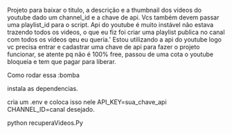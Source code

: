 Projeto para baixar o titulo, a descrição e a thumbnail dos vídeos do youtube
dado um channel_id e a chave de api.
Vcs também devem passar uma playlist_id para o script.
Api do youtube é muito instável não estava trazendo todos os videos, o que eu fiz foi criar uma playlist publica no
canal com todos os vídeos qeu eu queria.'
Estou utilizando a api do youtube logo vc precisa entrar e cadastrar uma chave de api
para fazer o projeto funcionar, se atente pq não é 100% free, passou de uma cota o youtube bloqueia e tem que pagar para
liberar.

Como rodar essa :bomba

instala as dependencias.

cria um .env e coloca isso nele
API_KEY=sua_chave_api
CHANNEL_ID=canal desejado.

python recuperaVideos.Py